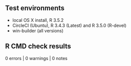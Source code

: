 ## Test environments

* local OS X install, R 3.5.2
* CircleCI (Ubuntu), R 3.4.3 (Latest) and R 3.5.0 (R-devel)
* win-builder (all versions)

## R CMD check results

0 errors | 0 warnings | 0 notes
